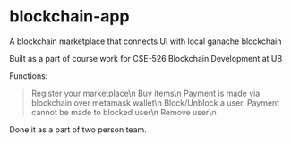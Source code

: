 # blockchain-app
A blockchain marketplace that connects UI with local ganache blockchain 

Built as a part of course work for CSE-526 Blockchain Development at UB

Functions:
> Register your marketplace\n
> Buy items\n
> Payment is made via blockchain over metamask wallet\n
> Block/Unblock a user. Payment cannot be made to blocked user\n
> Remove user\n

Done it as a part of two person team.
